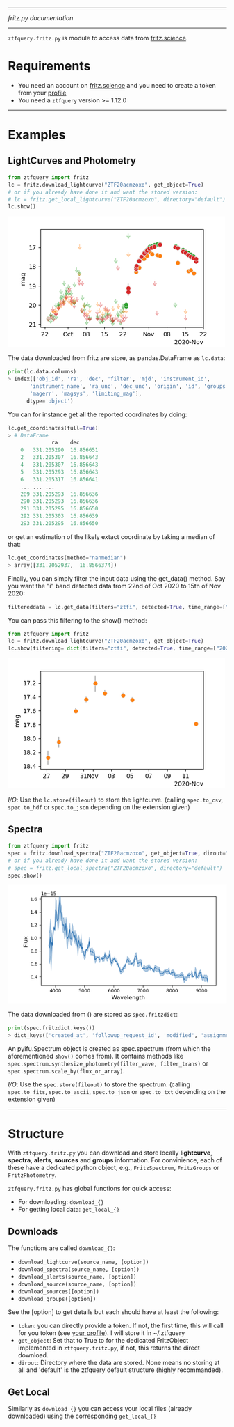 ***
_fritz.py documentation_
***

`ztfquery.fritz.py` is module to access data from [fritz.science](https://fritz.science/).

# Requirements 
- You need an account on [fritz.science](https://fritz.science/) and you need to create a token from your [profile](https://fritz.science/profile)
- You need a `ztfquery` version >= 1.12.0

*** 

# Examples

## LightCurves and Photometry

```python
from ztfquery import fritz
lc = fritz.download_lightcurve("ZTF20acmzoxo", get_object=True)
# or if you already have done it and want the stored version:
# lc = fritz.get_local_lightcurve("ZTF20acmzoxo", directory="default")
lc.show()
```
![](images/fritz_lc.png)

The data downloaded from fritz are store, as pandas.DataFrame as `lc.data`:
```python
print(lc.data.columns)
> Index(['obj_id', 'ra', 'dec', 'filter', 'mjd', 'instrument_id',
       'instrument_name', 'ra_unc', 'dec_unc', 'origin', 'id', 'groups', 'mag',
       'magerr', 'magsys', 'limiting_mag'],
      dtype='object')
```

You can for instance get all the reported coordinates by doing:
```python
lc.get_coordinates(full=True)
> # DataFrame
              ra	dec
    0	331.205290	16.856651
    2	331.205307	16.856643
    4	331.205307	16.856643
    5	331.205293	16.856643
    6	331.205317	16.856641
    ...	...	...
    289	331.205293	16.856636
    290	331.205293	16.856636
    291	331.205295	16.856650
    292	331.205303	16.856639
    293	331.205295	16.856650
```
or get an estimation of the likely extact coordinate by taking a median of that:
```python
lc.get_coordinates(method="nanmedian")
> array([331.2052937,  16.8566374])
```
Finally, you can simply filter the input data using the get_data() method. Say you want the "i" band detected data from 22nd of Oct 2020 to 15th of Nov 2020:
```python
filtereddata = lc.get_data(filters="ztfi", detected=True, time_range=["2020-10-22", "2020-11-15"])
```
You can pass this filtering to the show() method:
```python
from ztfquery import fritz
lc = fritz.download_lightcurve("ZTF20acmzoxo", get_object=True)
lc.show(filtering= dict(filters="ztfi", detected=True, time_range=["2020-10-22", "2020-11-15"]) )
```
![](images/fritz_lc_filtered.png)

*I/O*: Use the `lc.store(fileout)` to store the lightcurve. (calling `spec.to_csv`, `spec.to_hdf` or `spec.to_json` depending on the extension given) 

## Spectra

```python
from ztfquery import fritz
spec = fritz.download_spectra("ZTF20acmzoxo", get_object=True, dirout="default")
# or if you already have done it and want the stored version: 
# spec = fritz.get_local_spectra("ZTF20acmzoxo", directory="default")
spec.show()
```
<p align="left">
  <img src="images/fritz_spectrum.png" width="550" title="spectrum">
</p>


The data downloaded from () are stored as `spec.fritzdict`:
```python
print(spec.fritzdict.keys())
> dict_keys(['created_at', 'followup_request_id', 'modified', 'assignment_id', 'wavelengths', 'altdata', 'fluxes', 'original_file_string', 'errors', 'original_file_filename', 'obj_id', 'owner_id', 'observed_at', 'id', 'origin', 'instrument_id', 'groups', 'instrument_name', 'reducers', 'observers'])
```

An pyifu.Spectrum object is created as spec.spectrum (from which the aforementioned `show()` comes from). It contains methods like `spec.spectrum.synthesize_photometry(filter_wave, filter_trans)` or `spec.spectrum.scale_by(flux_or_array)`.

*I/O*: Use the `spec.store(fileout)` to store the spectrum. (calling `spec.to_fits`, `spec.to_ascii`, `spec.to_json` or `spec.to_txt` depending on the extension given) 

***

# Structure

With `ztfquery.fritz.py` you can download and store locally **lightcurve**, **spectra**, **alerts**, **sources** and **groups** information. 
For convinience, each of these have a dedicated python object, e.g., `FritzSpectrum`, `FritzGroups` or `FritzPhotometry`.

`ztfquery.fritz.py` has global functions for quick access: 
- For downloading: `download_{}`
- For getting local data: `get_local_{}`


## Downloads
The functions are called `download_{}`:
- `download_lightcurve(source_name, [option])`
- `download_spectra(source_name, [option])`
- `download_alerts(source_name, [option])`
- `download_source(source_name, [option])`
- `download_sources([option])`
- `download_groups([option])`

See the [option] to get details but each should have at least the following:
- `token`: you can directly provide a token. If not, the first time, this will call for you token (see [your profile](https://fritz.science/profile)). I will store it in ~/.ztfquery
- `get_object`: Set that to True to for the dedicated FritzObject implemented in `ztfquery.fritz.py`, if not, this returns the direct download.
- `dirout`: Directory where the data are stored. None means no storing at all and 'default' is the ztfquery default structure (highly recommanded).

## Get Local
Similarly as `download_{}` you can access your local files (already downloaded) using the corresponding `get_local_{}`


